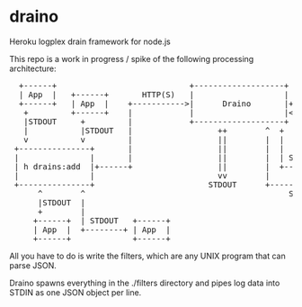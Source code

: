 draino
======

Heroku logplex drain framework for node.js

This repo is a work in progress / spike of the following processing
architecture:

<pre>
  +------+                            +-------------------+                +-------+
  | App  |   +------+       HTTP(S)   |                   |     STDIN      |       |
  +------+   | App  |    +-----------&gt;|      Draino       |+--------------&gt;|Filter |
   +         +------+    |            |                   |&lt;--------------+|       |
   |STDOUT     +         |            +-------------------+     STDOUT     +-------+
   |           |STDOUT   |                  ++        ^  +
   v           v         |                  ||        |  |
 +---------------+       |                  ||        |  |
 |               |       |                  ||        |  | STDIN  +-------+
 | h drains:add  |+------+                  ||        |  +-------&gt;|       |
 |               |                          vv        |           |Filter |
 +---------------+                        STDOUT      +----------+|       |
      ^        ^                                           STDOUT +-------+
      |STDOUT  |
      +        |
     +------+  | STDOUT   +------+
     | App  |  +--------+ | App  |
     +------+             +------+</pre>


All you have to do is write the filters, which are any UNIX program that can parse JSON.

Draino spawns everything in the ./filters directory and pipes log data into STDIN as one
JSON object per line.

